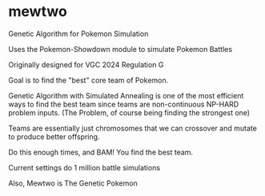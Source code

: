 # mewtwo
Genetic Algorithm for Pokemon Simulation

Uses the Pokemon-Showdown module to simulate Pokemon Battles

Originally designed for VGC 2024 Regulation G

Goal is to find the "best" core team of Pokemon.

Genetic Algorithm with Simulated Annealing is one of the most efficient ways to find the best team since teams are non-continuous NP-HARD problem inputs. (The Problem, of course being finding the strongest one)

Teams are essentially just chromosomes that we can crossover and mutate to produce better offspring.

Do this enough times, and BAM! You find the best team.

Current settings do 1 million battle simulations

Also, Mewtwo is The Genetic Pokemon
